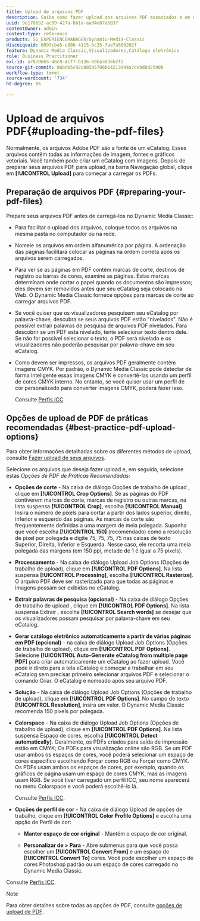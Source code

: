 ```yaml
---
title: Upload de arquivos PDF
description: Saiba como fazer upload dos arquivos PDF associados a um eCatalog.
uuid: 9e178bb2-ac09-427a-b61a-aad4e87a5837
contentOwner: admin
content-type: reference
products: SG_EXPERIENCEMANAGER/Dynamic-Media-Classic
discoiquuid: 0097cba5-c886-4115-bc35-7ae7a500202f
feature: Dynamic Media Classic,Visualizadores,Catálogo eletrônico
role: Business Practitioner
exl-id: a787d6b5-48c8-4cf7-b136-60ba3d3eb2f2
source-git-commit: 06bd65c92c88595786b14213944a7cebd0d2590b
workflow-type: tm+mt
source-wordcount: '734'
ht-degree: 0%

---
```


# Upload de arquivos PDF{#uploading-the-pdf-files}

Normalmente, os arquivos Adobe PDF são a fonte de um eCatalog. Esses arquivos contêm todas as informações de imagem, fontes e gráficos vetoriais. Você também pode criar um eCatalog com imagens. Depois de preparar seus arquivos PDF para upload, na barra Navegação global, clique em **[!UICONTROL Upload]** para começar a carregar os PDFs.

## Preparação de arquivos PDF {#preparing-your-pdf-files}

Prepare seus arquivos PDF antes de carregá-los no Dynamic Media Classic:

* Para facilitar o upload dos arquivos, coloque todos os arquivos na mesma pasta no computador ou na rede.
* Nomeie os arquivos em ordem alfanumérica por página. A ordenação das páginas facilitará colocar as páginas na ordem correta após os arquivos serem carregados.
* Para ver se as páginas em PDF contêm marcas de corte, destinos de registro ou barras de cores, examine as páginas. Estas marcas determinam onde cortar o papel quando os documentos são impressos; eles devem ser removidos antes que seu eCatalog seja colocado na Web. O Dynamic Media Classic fornece opções para marcas de corte ao carregar arquivos PDF.
* Se você quiser que os visualizadores pesquisem seu eCatalog por palavra-chave, descubra se seus arquivos PDF estão &quot;nivelados&quot;. Não é possível extrair palavras de pesquisa de arquivos PDF nivelados. Para descobrir se um PDF está nivelado, tente selecionar texto dentro dele. Se não for possível selecionar o texto, o PDF será nivelado e os visualizadores não poderão pesquisar por palavra-chave em seu eCatalog.
* Como devem ser impressos, os arquivos PDF geralmente contêm imagens CMYK. Por padrão, o Dynamic Media Classic pode detectar de forma inteligente essas imagens CMYK e convertê-las usando um perfil de cores CMYK interno. No entanto, se você quiser usar um perfil de cor personalizado para converter imagens CMYK, poderá fazer isso.

   Consulte [Perfis ICC](icc-profiles.md#icc_profiles).

## Opções de upload de PDF de práticas recomendadas {#best-practice-pdf-upload-options}

Para obter informações detalhadas sobre os diferentes métodos de upload, consulte [Fazer upload de seus arquivos](uploading-files.md#uploading_your_files).

Selecione os arquivos que deseja fazer upload e, em seguida, selecione estas *Opções de PDF de Práticas Recomendadas*:

* **Opções de corte**  - Na caixa de diálogo Opções de trabalho de upload , clique em  **[!UICONTROL Crop Options]**. Se as páginas do PDF contiverem marcas de corte, marcas de registro ou outras marcas, na lista suspensa **[!UICONTROL Crop]**, escolha **[!UICONTROL Manual]**. Insira o número de pixels para cortar a partir dos lados superior, direito, inferior e esquerdo das páginas. As marcas de corte são frequentemente definidas a uma margem de meia polegada. Suponha que você escolha **[!UICONTROL 150]** (recomendado) como a resolução de pixel por polegada e digite 75, 75, 75, 75 nas caixas de texto Superior, Direita, Inferior e Esquerda. Nesse caso, ele recorta uma meia polegada das margens (em 150 ppi, metade de 1 é igual a 75 pixels).

* **Processamento**  - Na caixa de diálogo Upload Job Options (Opções de trabalho de upload), clique em  **[!UICONTROL PDF Options]**. Na lista suspensa **[!UICONTROL Processing]**, escolha **[!UICONTROL Rasterize]**. O arquivo PDF deve ser rasterizado para que todas as páginas e imagens possam ser exibidas no eCatalog.

* **Extrair palavras de pesquisa (opcional)**  - Na caixa de diálogo Opções de trabalho de upload , clique em  **[!UICONTROL PDF Options]**. Na lista suspensa Extrair , escolha **[!UICONTROL Search words]** se desejar que os visualizadores possam pesquisar por palavra-chave em seu eCatalog.

* **Gerar catálogo eletrônico automaticamente a partir de várias páginas em PDF (opcional)**  - na caixa de diálogo Upload Job Options (Opções de trabalho de upload), clique em  **[!UICONTROL PDF Options]**. Selecione **[!UICONTROL Auto-Generate eCatalog from multiple page PDF]** para criar automaticamente um eCatalog ao fazer upload. Você pode ir direto para a tela eCatalog e começar a trabalhar em seu eCatalog sem precisar primeiro selecionar arquivos PDF e selecionar o comando Criar. O eCatalog é nomeado após seu arquivo PDF.

* **Solução**  - Na caixa de diálogo Upload Job Options (Opções de trabalho de upload), clique em  **[!UICONTROL PDF Options]**. No campo de texto **[!UICONTROL Resolution]**, insira um valor. O Dynamic Media Classic recomenda 150 pixels por polegada.

* **Colorspace**  - Na caixa de diálogo Upload Job Options (Opções de trabalho de upload), clique em  **[!UICONTROL PDF Options]**. Na lista suspensa Espaço de cores, escolha **[!UICONTROL Detect automatically]**. Geralmente, os PDFs criados para saída de impressão estão em CMYK; Os PDFs para visualização online são RGB. Se um PDF usar ambos os espaços de cores, você poderá selecionar um espaço de cores específico escolhendo Forçar como RGB ou Forçar como CMYK. Os PDFs usam ambos os espaços de cores, por exemplo, quando os gráficos de página usam um espaço de cores CMYK, mas as imagens usam RGB. Se você tiver carregado um perfil ICC, seu nome aparecerá no menu Colorspace e você poderá escolhê-lo lá.

   Consulte [Perfis ICC](/help/icc-profiles.md).

* **Opções de perfil de cor**  - Na caixa de diálogo Upload de opções de trabalho, clique em  **[!UICONTROL Color Profile Options]** e escolha uma opção de Perfil de cor:

   * **Manter espaço de cor original**  - Mantém o espaço de cor original.

   * **Personalizar de > Para**  - Abre submenus para que você possa escolher um  **[!UICONTROL Convert From]** e um espaço de  **[!UICONTROL Convert To]** cores. Você pode escolher um espaço de cores Photoshop padrão ou um espaço de cores carregado no Dynamic Media Classic.

<!-- * **Convert To SRGB** - Converts to SRGB (Standard Red Green Blue). SRGB is the recommended color space for displaying images on web pages. -->

Consulte [Perfis ICC](icc-profiles.md#icc_profiles).

>[!NOTE]
>
>Para obter detalhes sobre todas as opções de PDF, consulte [opções de upload de PDF](pdfs.md#pdf_upload_options).
